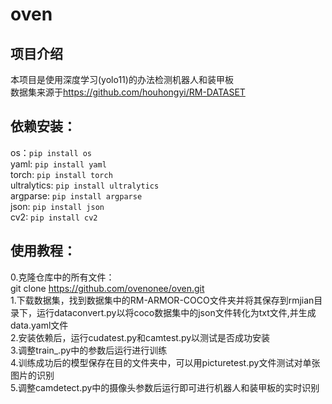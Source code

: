 # oven
## 项目介绍  
本项目是使用深度学习(yolo11)的办法检测机器人和装甲板  
数据集来源于<https://github.com/houhongyi/RM-DATASET>    

## 依赖安装：  
os：`pip install os`  
yaml:  `pip install yaml`  
torch:  `pip install torch`  
ultralytics:  `pip install ultralytics`  
argparse:  `pip install argparse`  
json:  `pip install json`  
cv2:  `pip install cv2`  

## 使用教程：  
0.克隆仓库中的所有文件：  
git clone https://github.com/ovenonee/oven.git  
1.下载数据集，找到数据集中的RM-ARMOR-COCO文件夹并将其保存到rmjian目录下，运行dataconvert.py以将coco数据集中的json文件转化为txt文件,并生成data.yaml文件  
2.安装依赖后，运行cudatest.py和camtest.py以测试是否成功安装  
3.调整train_.py中的参数后运行进行训练  
4.训练成功后的模型保存在目的文件夹中，可以用picturetest.py文件测试对单张图片的识别  
5.调整camdetect.py中的摄像头参数后运行即可进行机器人和装甲板的实时识别  
